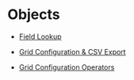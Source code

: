 # Objects

* [Field Lookup](./30_Field_Lookup.md)

* [Grid Configuration & CSV Export](./01_Grid_Configuration_General.md) 
* [Grid Configuration Operators](./01_Grid_Configuration_Operators/README.md)



